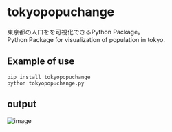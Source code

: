 # tokyopopuchange
東京都の人口をを可視化できるPython Package。  
Python Package for visualization of population in tokyo.

## Example of use
```
pip install tokyopopuchange
python tokyopopuchange.py
```

## output
![image](https://i.imgur.com/1lf3JRC.png)
